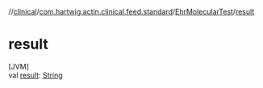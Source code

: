 //[clinical](../../../index.md)/[com.hartwig.actin.clinical.feed.standard](../index.md)/[EhrMolecularTest](index.md)/[result](result.md)

# result

[JVM]\
val [result](result.md): [String](https://kotlinlang.org/api/latest/jvm/stdlib/kotlin/-string/index.html)
